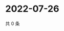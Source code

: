 # 2022-07-26

共 0 条

<!-- BEGIN WEIBO -->
<!-- 最后更新时间 Tue Jul 26 2022 14:22:33 GMT+0800 (China Standard Time) -->

<!-- END WEIBO -->
